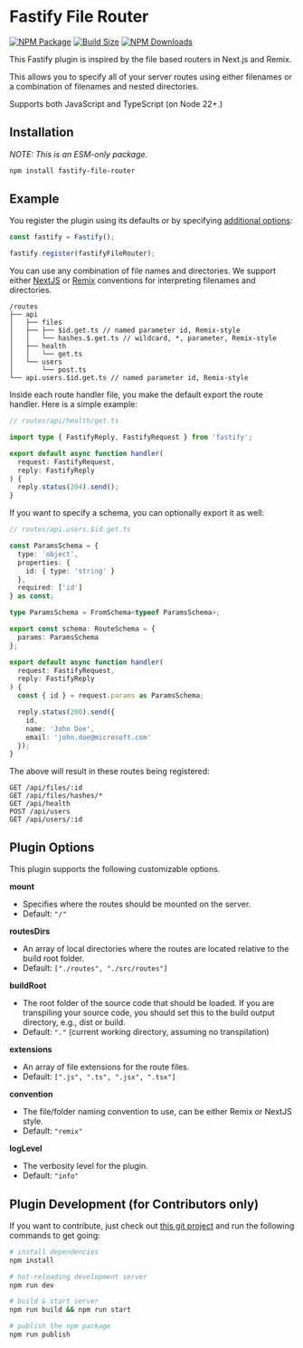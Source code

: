 # Fastify File Router

[![NPM Package][npm]][npm-url]
[![Build Size][build-size]][build-size-url]
[![NPM Downloads][npm-downloads]][npmtrends-url]

This Fastify plugin is inspired by the file based routers in Next.js and Remix.

This allows you to specify all of your server routes using either filenames or a combination of filenames and nested directories.

Supports both JavaScript and TypeScript (on Node 22+.)

## Installation

_NOTE: This is an ESM-only package._

```sh
npm install fastify-file-router
```

## Example

You register the plugin using its defaults or by specifying [additional options](#plugin-options):

```ts
const fastify = Fastify();

fastify.register(fastifyFileRouter);
```

You can use any combination of file names and directories. We support either [NextJS](https://nextjs.org/docs/app/building-your-application/routing/dynamic-routes) or [Remix](https://remix.run/docs/en/main/file-conventions/routes) conventions for interpreting filenames and directories.

```
/routes
├── api
│   ├── files
│   ├── ├── $id.get.ts // named parameter id, Remix-style
│   │   └── hashes.$.get.ts // wildcard, *, parameter, Remix-style
│   ├── health
│   │   └── get.ts
│   └── users
│       └── post.ts
└── api.users.$id.get.ts // named parameter id, Remix-style
```

Inside each route handler file, you make the default export the route handler. Here is a simple example:

```ts
// routes/api/health/get.ts

import type { FastifyReply, FastifyRequest } from 'fastify';

export default async function handler(
  request: FastifyRequest,
  reply: FastifyReply
) {
  reply.status(204).send();
}
```

If you want to specify a schema, you can optionally export it as well:

```ts
// routes/api.users.$id.get.ts

const ParamsSchema = {
  type: 'object',
  properties: {
    id: { type: 'string' }
  },
  required: ['id']
} as const;

type ParamsSchema = FromSchema<typeof ParamsSchema>;

export const schema: RouteSchema = {
  params: ParamsSchema
};

export default async function handler(
  request: FastifyRequest,
  reply: FastifyReply
) {
  const { id } = request.params as ParamsSchema;

  reply.status(200).send({
    id,
    name: 'John Doe',
    email: 'john.doe@microsoft.com'
  });
}
```

The above will result in these routes being registered:

```
GET /api/files/:id
GET /api/files/hashes/*
GET /api/health
POST /api/users
GET /api/users/:id
```

## Plugin Options

This plugin supports the following customizable options.

**mount**

- Specifies where the routes should be mounted on the server.
- Default: `"/"`

**routesDirs**

- An array of local directories where the routes are located relative to the build root folder.
- Default: `["./routes", "./src/routes"]`

**buildRoot**

- The root folder of the source code that should be loaded. If you are transpiling your source code, you should set this to the build output directory, e.g., dist or build.
- Default: `"."` (current working directory, assuming no transpilation)

**extensions**

- An array of file extensions for the route files.
- Default: `[".js", ".ts", ".jsx", ".tsx"]`

**convention**

- The file/folder naming convention to use, can be either Remix or NextJS style.
- Default: `"remix"`

**logLevel**

- The verbosity level for the plugin.
- Default: `"info"`

## Plugin Development (for Contributors only)

If you want to contribute, just check out [this git project](https://github.com/bhouston/fastify-file-router) and run the following commands to get going:

```sh
# install dependencies
npm install

# hot-reloading development server
npm run dev

# build & start server
npm run build && npm run start

# publish the npm package
npm run publish
```

[npm]: https://img.shields.io/npm/v/fastify-file-router
[npm-url]: https://www.npmjs.com/package/fastify-file-router
[build-size]: https://badgen.net/bundlephobia/minzip/fastify-file-router
[build-size-url]: https://bundlephobia.com/result?p=fastify-file-router
[npm-downloads]: https://img.shields.io/npm/dw/fastify-file-router
[npmtrends-url]: https://www.npmtrends.com/fastify-file-router
